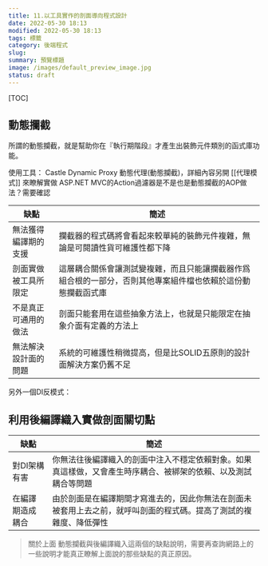 ```yaml
---
title: 11.以工具實作的剖面導向程式設計
date: 2022-05-30 18:13
modified: 2022-05-30 18:13
tags: 標籤
category: 後端程式
slug:
summary: 預覽標題
image: /images/default_preview_image.jpg
status: draft
---
```


[TOC]


## 動態攔截

所謂的動態攔截，就是幫助你在『執行期階段』才產生出裝飾元件類別的函式庫功能。

使用工具：
Castle Dynamic Proxy 動態代理(動態攔截)，詳細內容另開 [[代理模式]] 來瞭解實做
ASP.NET MVC的Action過濾器是不是也是動態攔截的AOP做法？需要確認

| 缺點                 | 簡述                                                                                                         |
| -------------------- | ------------------------------------------------------------------------------------------------------------ |
| 無法獲得編譯期的支援 | 攔截器的程式碼將會看起來較單純的裝飾元件複雜，無論是可閱讀性貨可維護性都下降                                 |
| 剖面實做被工具所限定 | 這層耦合關係會讓測試變複雜，而且只能讓攔截器作爲組合根的一部分，否則其他專案組件檔也依賴於這份動態攔截函式庫 |
| 不是真正可通用的做法 | 剖面只能套用在這些抽象方法上，也就是只能限定在抽象介面有定義的方法上                                         |
| 無法解決設計面的問題 | 系統的可維護性稍微提高，但是比SOLID五原則的設計面解決方案仍舊不足                                                                                                             |



另外一個DI反模式：

## 利用後編譯織入實做剖面關切點

| 缺點             | 簡述                                                                                                           |
| ---------------- | -------------------------------------------------------------------------------------------------------------- |
| 對DI架構有害     | 你無法往後編譯織入的剖面中注入不穩定依賴對象。如果真這樣做，又會產生時序耦合、被綁架的依賴、以及測試耦合等問題 |
| 在編譯期造成耦合 | 由於剖面是在編譯期間才寫進去的，因此你無法在剖面未被套用上去之前，就呼叫剖面的程式碼。提高了測試的複雜度、降低彈性                                                                                                               |


>關於上面 動態攔截與後編譯織入這兩個的缺點說明，需要再查詢網路上的一些說明才能真正瞭解上面說的那些缺點的真正原因。